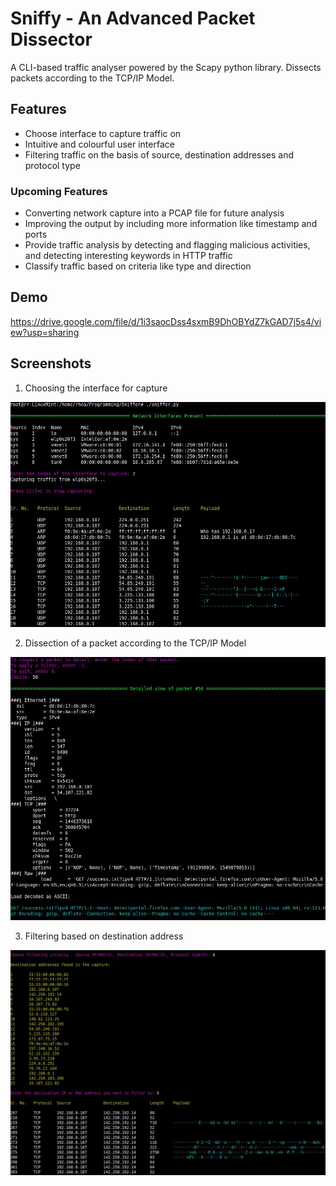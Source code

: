
# Sniffy - An Advanced Packet Dissector

A CLI-based traffic analyser powered by the Scapy python library. Dissects packets according to the TCP/IP Model.


## Features

- Choose interface to capture traffic on
- Intuitive and colourful user interface 
- Filtering traffic on the basis of source, destination addresses and protocol type

### Upcoming Features
- Converting network capture into a PCAP file for future analysis
- Improving the output by including more information like timestamp and ports
- Provide traffic analysis by detecting and flagging malicious activities, and detecting interesting keywords in HTTP traffic
- Classify traffic based on criteria like type and direction



## Demo

https://drive.google.com/file/d/1i3saocDss4sxmB9DhOBYdZ7kGAD7j5s4/view?usp=sharing
## Screenshots
1. Choosing the interface for capture

![Choosing Interface](https://github.com/Rhea212/sniffy-pkt-dissector/blob/main/assets/sniffer_ss1.jpg)

2. Dissection of a packet according to the TCP/IP Model

![Detailed View](https://github.com/Rhea212/sniffy-pkt-dissector/blob/main/assets/sniffer_ss2.jpg)

3. Filtering based on destination address

![Filtering](https://github.com/Rhea212/sniffy-pkt-dissector/blob/main/assets/sniffer_ss3.jpg)
